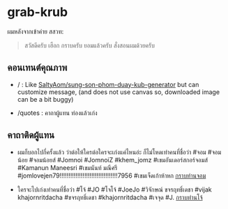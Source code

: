 # grab-krub

ผมหลังจากเข้าค่าย สสวท:
> สวัสดีครับ เฮือก กราบครับ ยอมแล้วครับ สั่งสอนผมด้วยครับ

## คอนเทนต์คุณภาพ

- / : Like [SaltyAom/sung-son-phom-duay-kub-generator](https://github.com/SaltyAom/sung-son-phom-duay-kub-generator)
but can customize message, (and does not use canvas so, downloaded image can be a bit buggy)

- /quotes : คาถาผู้แทน ท่องแล้วเก่ง

## คาถาติดผู้แทน

- ผมก็บอกไปกี่ครั้งแล้ว ว่าต่อให้ใครต่อใครจะเก่งแค่ไหนอ่ะ ก็ไม่โหดเท่าคนที่ชื่อว่า #จอม #จอมน้อย #จอมน้อยส์ #Jomnoi #JomnoiZ #khem_jomz #เขมอันเดอร์สกอร์จอมส์  #Kamanun Maneesri #เขมนันท์ มณีศรี #jomlovejen79!!!!!!!!!!!!!!!!!!!!!!!!!!!!!!!!!7956 #เขมเจ็ดเก้าห้าหก [กราบท่านจอม](https://github.com/JomnoiZ)

- ใครจะไปเก่งเท่าคนที่ชื่อว่า #โจ้ #JO #โจโจ้ #JoeJo #วิจักษณ์ ขจรฤทธิ์เดชา #vijak khajornritdacha #ขจรฤทธิ์เดชา #khajornritdacha #เจจุด #J. [กราบท่านโจ้](https://github.com/khajornritdacha)
